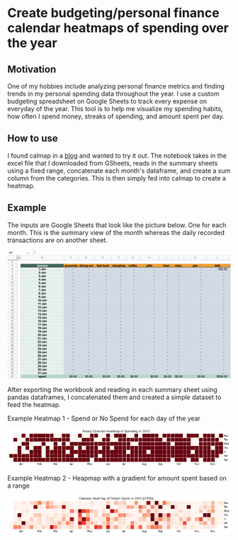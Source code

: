 # Create budgeting/personal finance calendar heatmaps of spending over the year 

## Motivation
One of my hobbies include analyzing personal finance metrics and finding trends in my personal spending data throughout the year. I use a custom budgeting spreadsheet on Google Sheets to track every expense on everyday of the year. This tool is to help me visualize my spending habits, how often I spend money, streaks of spending, and amount spent per day.

## How to use

I found calmap in a [blog](https://pythonhosted.org/calmap/) and wanted to try it out. The notebook takes in the excel file that I downloaded from GSheets, reads in the summary sheets using a fixed range, concatenate each month's dataframe, and create a sum column from the categories. This is then simply fed into calmap to create a heatmap.

## Example 

The inputs are Google Sheets that look like the picture below. One for each month. This is the summary view of the month whereas the daily recorded transactions are on another sheet. 

![Budget Template](budget_template.png?raw=true "Title")

After exporting the workbook and reading in each summary sheet using pandas dataframes, I concatenated them and created a simple dataset to feed the heatmap. 

Example Heatmap 1 - Spend or No Spend for each day of the year 

![Binary Heatmap](spend_binary.png?raw=true "Binary")

Example Heatmap 2 - Heapmap with a gradient for amount spent based on a range

![Gradient Heatmap](spend_0_500.png?raw=true "0_500")